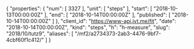 {
  "properties": {
    "num": [
      3327
    ],
    "unit": [
      "steps"
    ],
    "start": [
      "2018-10-13T00:00:00Z"
    ],
    "end": [
      "2018-10-14T00:00:00Z"
    ],
    "published": [
      "2018-10-14T00:00:00Z"
    ]
  },
  "client_id": "https://www-api.jvt.me/fit",
  "date": "2018-10-14T00:00:00Z",
  "kind": "steps",
  "h": "h-measure",
  "slug": "2018/10/tutz9",
  "aliases": [
    "/mf2/a2734373-2ab3-4476-9bf7-4cbf60f1c412/"
  ]
}
